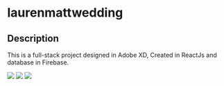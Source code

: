 # laurenmattwedding
## Description 
This is a full-stack project designed in Adobe XD, Created in ReactJs and database in Firebase.

<img src="./screenshots/1.png">
<img src="./assets/images/dashboard2.png">
<img src="./assets/images/portfolio.png">
